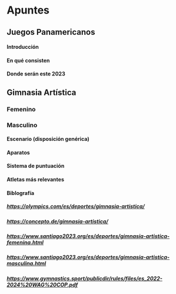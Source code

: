 # Apuntes
## Juegos Panamericanos
#### Introducción
#### En qué consisten
#### Donde serán este 2023
## Gimnasia Artística
### Femenino
### Masculino
#### Escenario (disposición genérica)
#### Aparatos
#### Sistema de puntuación
#### Atletas más relevantes
#### Biblografía
##### https://olympics.com/es/deportes/gimnasia-artistica/ 
##### https://concepto.de/gimnasia-artistica/
##### https://www.santiago2023.org/es/deportes/gimnasia-artistica-femenina.html
##### https://www.santiago2023.org/es/deportes/gimnasia-artistica-masculina.html
##### https://www.gymnastics.sport/publicdir/rules/files/es_2022-2024%20WAG%20COP.pdf 
